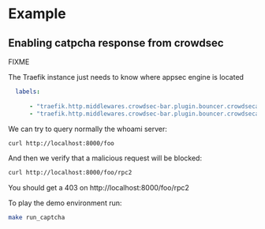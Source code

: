 # Example
## Enabling catpcha response from crowdsec

FIXME

The Traefik instance just needs to know where appsec engine is located
```yaml
  labels:
      
      - "traefik.http.middlewares.crowdsec-bar.plugin.bouncer.crowdsecappsecenabled=true"
      - "traefik.http.middlewares.crowdsec-bar.plugin.bouncer.crowdsecappsechost=crowdsec:7422"
```
We can try to query normally the whoami server:
```bash
curl http://localhost:8000/foo
```

And then we verify that a malicious request will be blocked: 
```bash
curl http://localhost:8000/foo/rpc2
```
You should get a 403 on http://localhost:8000/foo/rpc2

To play the demo environment run:
```bash
make run_captcha
```
